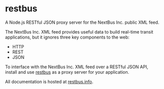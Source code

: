 restbus
=======

A Node.js RESTful JSON proxy server for the NextBus Inc. public XML feed.

The NextBus Inc. XML feed provides useful data to build real-time transit applications, but it ignores three key
components to the web:

* HTTP
* REST
* JSON

To interface with the NextBus Inc. XML feed over a RESTful JSON API, install and use [restbus][0] as a proxy server for
your application.

All documentation is hosted at [restbus.info][0].

[0]: http://restbus.info